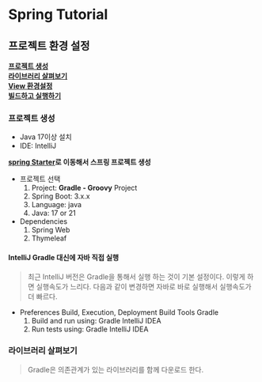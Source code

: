 # Spring Tutorial

## 프로젝트 환경 설정
**[프로젝트 생성](#프로젝트-생성)** <br>
**[라이브러리 살펴보기](#라이브러리-살펴보기)** <br>
**[View 환경설정](#View-환경설정)** <br>
**[빌드하고 실행하기](#빌드하고-실행하기)** <br>

### 프로젝트 생성 
* Java 17이상 설치
* IDE: IntelliJ

**[spring Starter](https://start.spring.io)로 이동해서 스프링 프로젝트 생성**

* 프로젝트 선택
  1. Project: **Gradle - Groovy** Project
  2. Spring Boot: 3.x.x
  3. Language: java
  4. Java: 17 or 21
* Dependencies
  1. Spring Web
  2. Thymeleaf

#### IntelliJ Gradle 대신에 자바 직접 실행
> 최근 IntelliJ 버전은 Gradle을 통해서 실행 하는 것이 기본 설정이다. 이렇게 하면 실행속도가 느리다. 다음과 같이 변경하면 자바로 바로 실행해서 실행속도가 더 빠르다.

* Preferences Build, Execution, Deployment Build Tools Gradle
  1. Build and run using: Gradle IntelliJ IDEA
  2. Run tests using: Gradle IntelliJ IDEA
 

### 라이브러리 살펴보기 
> Gradle은 의존관계가 있는 라이브러리를 함께 다운로드 한다.
